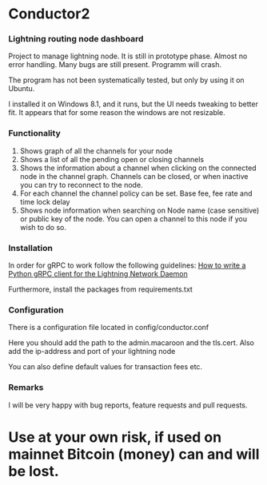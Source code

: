 # Conductor2
### Lightning routing node dashboard

Project to manage lightning node. It is still in prototype phase. Almost no error handling.
Many bugs are still present. Programm will crash.

The program has not been systematically tested, but only by using it on Ubuntu.

I installed it on Windows 8.1, and it runs, but the UI needs tweaking to better fit. It appears that for some reason the windows are not resizable.


### Functionality
1. Shows graph of all the channels for your node
2. Shows a list of all the pending open or closing channels
3. Shows the information about a channel when clicking on the connected node in the channel graph.
  Channels can be closed, or when inactive you can try to reconnect to the node.
4. For each channel the channel policy can be set. Base fee, fee rate and time lock delay 
5. Shows node information when searching on Node name (case sensitive) or public key of the node. You can open a channel to this node if you wish to do so.


### Installation
In order for gRPC to work follow the following guidelines:
[How to write a Python gRPC client for the Lightning Network Daemon](https://dev.lightning.community/guides/python-grpc/)

Furthermore, install the packages from requirements.txt


### Configuration
There is a configuration file located in config/conductor.conf

Here you should add the path to the admin.macaroon and the tls.cert.
Also add the ip-address and port of your lightning node

You can also define default values for transaction fees etc.


### Remarks

I will be very happy with bug reports, feature requests and pull requests.

# Use at your own risk, if used on mainnet Bitcoin (money) can and will be lost.

